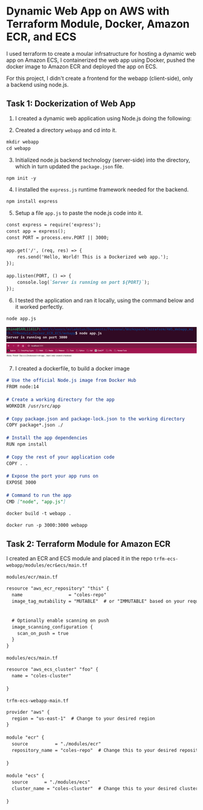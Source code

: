 # Dynamic Web App on AWS with Terraform Module, Docker, Amazon ECR, and ECS

I used terraform to create a moular infrsatructure for hosting a dynamic web app on Amazon ECS, I containerized the web app using Docker, pushed the docker image to Amazon ECR and deployed the app on ECS. 

For this project, I didn't create a frontend for the webapp (client-side), only a backend using node.js.

## Task 1: Dockerization of Web App

1. I created a dynamic web application using Node.js doing the following:

2. Created a directory `webapp` and cd into it. 

```markdown
mkdir webapp
cd webapp

```
3. Initialized node.js backend technology (server-side) into the directory, which in turn updated the `package.json` file.

```markdown
npm init -y
```

4. I installed the `express.js` runtime framework needed for the backend.

```markdown
npm install express
```
5. Setup a file `app.js` to paste the node.js code into it.

```markdown
const express = require('express');
const app = express();
const PORT = process.env.PORT || 3000;

app.get('/', (req, res) => {
    res.send('Hello, World! This is a Dockerized web app.');
});

app.listen(PORT, () => {
    console.log(`Server is running on port ${PORT}`);
});
```

6. I tested the application and ran it locally, using the command below and it worked perfectly.

```markdown
node app.js
```

![img1](./img/2.nodeworking-cli.png)
![img2](./img/1.nodeworking-web.png)

7. I created a dockerfile, to build a docker image

```markdown
# Use the official Node.js image from Docker Hub
FROM node:14

# Create a working directory for the app
WORKDIR /usr/src/app

# Copy package.json and package-lock.json to the working directory
COPY package*.json ./

# Install the app dependencies
RUN npm install

# Copy the rest of your application code
COPY . .

# Expose the port your app runs on
EXPOSE 3000

# Command to run the app
CMD ["node", "app.js"]
```

```markdown
docker build -t webapp .
```
```markdown
docker run -p 3000:3000 webapp
```

## Task 2: Terraform Module for Amazon ECR

I created an ECR and ECS module and placed it in the repo `trfm-ecs-webapp/modules/ecr&ecs/main.tf` 

`modules/ecr/main.tf`

```markdown
resource "aws_ecr_repository" "this" {
  name                 = "coles-repo"
  image_tag_mutability = "MUTABLE"  # or "IMMUTABLE" based on your requirements


  # Optionally enable scanning on push
  image_scanning_configuration {
    scan_on_push = true
  }
}
```

`modules/ecs/main.tf`

```markdown
resource "aws_ecs_cluster" "foo" {
  name = "coles-cluster"

}
```

`trfm-ecs-webapp-main.tf`

```markdown
provider "aws" {
  region = "us-east-1"  # Change to your desired region
}

module "ecr" {
  source          = "./modules/ecr"
  repository_name = "coles-repo"  # Change this to your desired repository name
 
}

module "ecs" {
  source      = "./modules/ecs"
  cluster_name = "coles-cluster"  # Change this to your desired cluster name

}
```
